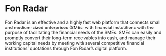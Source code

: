 # Fon Radar 
Fon Radar is an effective and a highly fast web platform that connects small and medium-sized enterprises (SMEs) with financial instutitions with the purpose of facilitating the financial needs of the SMEs. SMEs can easily and promptly convert their long-term receivables into cash, and manage their working capital needs by meeting with several competitive financial institutions’ quotations through Fon Radar’s digital platform.